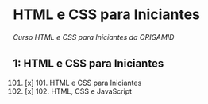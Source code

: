 # HTML e CSS para Iniciantes

###### Curso HTML e CSS para Iniciantes da ORIGAMID

## 1: HTML e CSS para Iniciantes

101.  [x] 101.  HTML e CSS para Iniciantes
102.  [x] 102.  HTML, CSS e JavaScript
